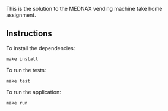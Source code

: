 This is the solution to the MEDNAX vending machine take home assignment.

Instructions
---
To install the dependencies:
```
make install
```

To run the tests:
```
make test
```

To run the application:
```
make run
```
